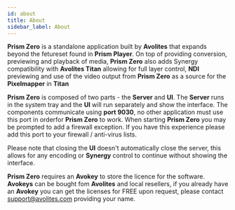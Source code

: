 ```yaml
---
id: about
title: About
sidebar_label: About
---
```


<!-- **Prism Zero** is a standalone application built by **Avolites** to allow easy previewing of media files as well as for preparing and converting them using the **AiM codec**, ready for use in Ai. -->

**Prism Zero** is a standalone application built by **Avolites** that expands beyond the fetureset found in **Prism Player**. On top of providing conversion, previewing and playback of media, **Prism Zero** also adds Synergy compatibility with **Avolites Titan** allowing for full layer control, **NDI** previewing and use of the video output from **Prism Zero** as a source for the **Pixelmapper** in **Titan**

**Prism Zero** is composed of two parts - the **Server** and **UI**. The **Server** runs in the system tray and the **UI** will run separately and show the interface. The components communicate using **port 9030**, no other application must use this port in orderfor **Prism Zero** to work. When starting **Prism Zero** you may be prompted to add a firewall exception. If you have this experience please add this port to your firewall / anti-virus lists.

Please note that closing the **UI** doesn't automatically close the server, this allows for any encoding or **Synergy** control to continue without showing the interface.

**Prism Zero** requires an **Avokey** to store the licence for the software. **Avokeys** can be bought fom **Avolites** and local resellers, if you already have an **Avokey** you can get the licenses for FREE upon request, please contact <a href="mailto:support@avolites.com?subject=Prism%20Zero: License Request">support@avolites.com</a> providing your name.
